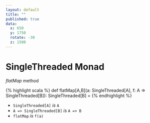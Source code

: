 ```yaml
---
layout: default
title: ""
published: true
data:
  x: 650
  y: 1750
  rotate: -30
  z: 1500
---
```


# SingleThreaded Monad #

*flatMap* method

{% highlight scala %}
def flatMap[A,B](a: SingleThreaded[A],
                f: A => SingleThreaded[B]): SingleThreaded[B] =
{% endhighlight %}

* `SingleThreaded[A]` *is*  `A`
* `A => SingleThreaded[B]` *is* `A => B`
* `flatMap` *is* `f(a)`


